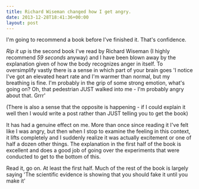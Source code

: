 ```yaml
---
title: Richard Wiseman changed how I get angry.
date: 2013-12-28T18:41:36+00:00
layout: post
---
```


I'm going to recommend a book before I've finished it. That's confidence.

*Rip it up* is the second book I've read by Richard Wiseman (I highly recommend *59 seconds* anyway) and I have been blown away by the explanation given of how the body recognizes anger in itself. To oversimplify vastly there is a sense in which part of your brain goes 'I notice I've got an elevated heart rate and I'm warmer than normal, but my breathing is fine. I'm probably in the grip of some strong emotion, what's going on? Oh, that pedestrian JUST  walked into me - I'm probably angry about that. Grrr'

(There is also a sense that the opposite is happening - if I could explain it well then I would write a post rather than JUST  telling you to get the book)

It has had a genuine effect on me. More than once since reading it I've felt like I was angry, but then when I stop to examine the feeling in this context, it lifts completely and I suddenly realize it was actually excitement or one of half a dozen other things. The explanation in the first half of the book is excellent and does a good job of going over the experiments that were conducted to get to the bottom of this.

Read it, go on. At least the first half. Much of the rest of the book is largely saying 'The scientific evidence is showing that you should fake it until you make it'

